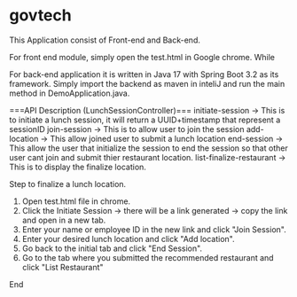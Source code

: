 # govtech
This Application consist of Front-end and Back-end. 

For front end module, simply open the test.html in Google chrome. While 

For back-end application it is written in Java 17 with Spring Boot 3.2 as its framework. Simply import the backend as maven in inteliJ and run the main method in DemoApplication.java.

===API Description (LunchSessionController)===
initiate-session -> This is to initiate a lunch session, it will return a UUID+timestamp that represent a sessionID
join-session -> This is to allow user to join the session 
add-location -> This allow joined user to submit a lunch location
end-session -> This allow the user that initialize the session to end the session so that other user cant join and submit thier restaurant location.
list-finalize-restaurant -> This is to display the finalize location.


Step to finalize a lunch location.
1. Open test.html file in chrome.
2. Click the Initiate Session -> there will be a link generated -> copy the link and open in a new tab.
3. Enter your name or employee ID in the new link and click "Join Session".
4. Enter your desired lunch location and click "Add location".
5. Go back to the initial tab and click "End Session".
6. Go to the tab where you submitted the recommended restaurant and click "List Restaurant"

End
